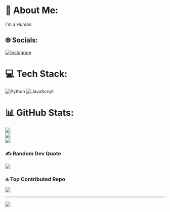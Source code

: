 # 💫 About Me:
i'm a Human


## 🌐 Socials:
[![Instagram](https://img.shields.io/badge/Instagram-%23E4405F.svg?logo=Instagram&logoColor=white)](https://instagram.com/al.frabi) 

# 💻 Tech Stack:
![Python](https://img.shields.io/badge/python-3670A0?style=for-the-badge&logo=python&logoColor=ffdd54) ![JavaScript](https://img.shields.io/badge/javascript-%23323330.svg?style=for-the-badge&logo=javascript&logoColor=%23F7DF1E)
# 📊 GitHub Stats:
![](https://github-readme-stats.vercel.app/api?username=mohammadalfarabi&theme=dark&hide_border=false&include_all_commits=false&count_private=false)<br/>
![](https://github-readme-streak-stats.herokuapp.com/?user=mohammadalfarabi&theme=dark&hide_border=false)<br/>
![](https://github-readme-stats.vercel.app/api/top-langs/?username=mohammadalfarabi&theme=dark&hide_border=false&include_all_commits=false&count_private=false&layout=compact)

### ✍️ Random Dev Quote
![](https://quotes-github-readme.vercel.app/api?type=horizontal&theme=dark)

### 🔝 Top Contributed Repo
![](https://github-contributor-stats.vercel.app/api?username=mohammadalfarabi&limit=5&theme=dark&combine_all_yearly_contributions=true)

---
[![](https://visitcount.itsvg.in/api?id=mohammadalfarabi&icon=0&color=0)](https://visitcount.itsvg.in)

<!-- Proudly created with GPRM ( https://gprm.itsvg.in ) -->

